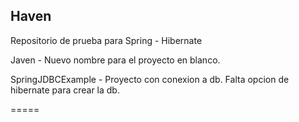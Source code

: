 Haven
-----

Repositorio de prueba para Spring - Hibernate

Javen 				- Nuevo nombre para el proyecto en blanco.

SpringJDBCExample		- Proyecto con conexion a db. Falta opcion de hibernate para crear la db.


=====
